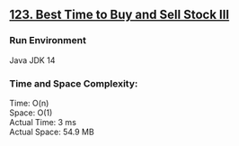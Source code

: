 ## [123. Best Time to Buy and Sell Stock III](https://leetcode.com/problems/best-time-to-buy-and-sell-stock-iii/submissions/)

### Run Environment
Java JDK 14

### Time and Space Complexity:
Time: O(n)  
Space: O(1)  
Actual Time: 3 ms  
Actual Space: 54.9 MB
